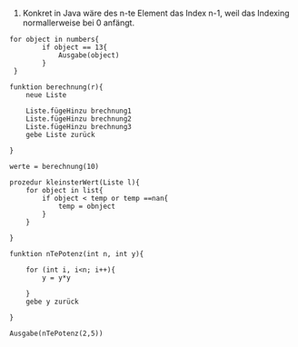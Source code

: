 1. Konkret in Java wäre des n-te Element das Index n-1, weil das Indexing normallerweise bei 0 anfängt.
```
for object in numbers{
		if object == 13{
			Ausgabe(object)
		}
 }
```

```
funktion berechnung(r){
	neue Liste

	Liste.fügeHinzu brechnung1
	Liste.fügeHinzu brechnung2
	Liste.fügeHinzu brechnung3
	gebe Liste zurück

}

werte = berechnung(10)
```

```
prozedur kleinsterWert(Liste l){
	for object in list{
		if object < temp or temp ==nan{
			temp = obnject
		}
	}

}
```

```
funktion nTePotenz(int n, int y){
	
	for (int i, i<n; i++){
		y = y*y
	
	}
	gebe y zurück
	
}

Ausgabe(nTePotenz(2,5))

```
